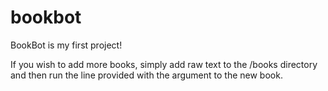 # bookbot

BookBot is my first project!

If you wish to add more books, simply add raw text to the /books directory and then run the line provided with the argument to the new book.
